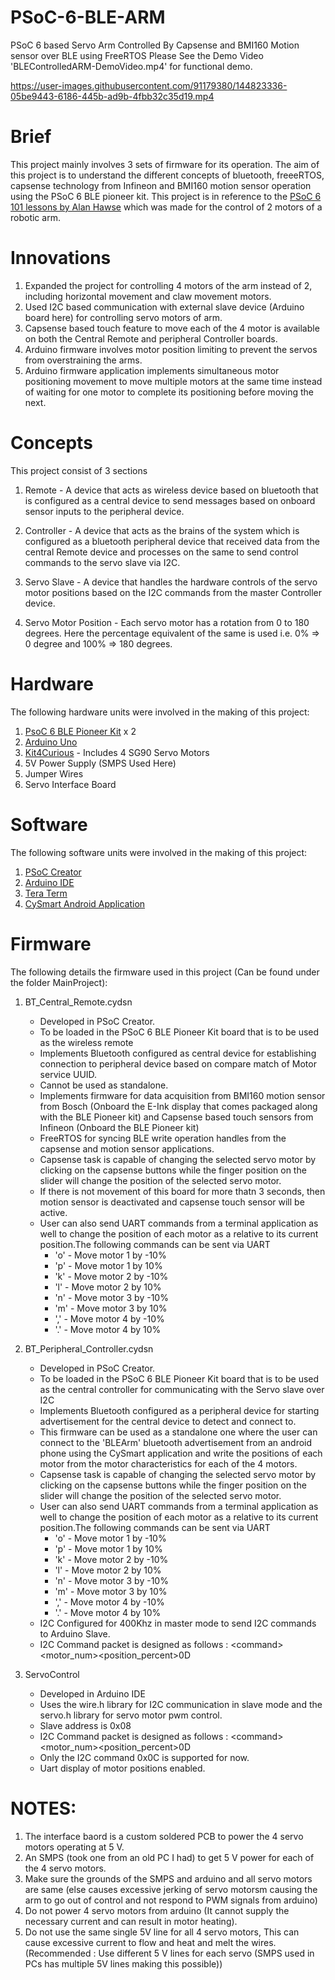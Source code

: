 # PSoC-6-BLE-ARM
PSoC 6 based Servo Arm Controlled By Capsense and BMI160 Motion sensor over BLE using FreeRTOS
Please See the Demo Video 'BLEControlledARM-DemoVideo.mp4' for functional demo.

https://user-images.githubusercontent.com/91179380/144823336-05be9443-6186-445b-ad9b-4fbb32c35d19.mp4

# Brief
This project mainly involves 3 sets of firmware for its operation.
The aim of this project is to understand the different concepts of bluetooth, freeeRTOS, capsense technology from Infineon and BMI160 motion sensor operation using the PSoC 6 BLE pioneer kit.
This project is in reference to the [PSoC 6 101 lessons by Alan Hawse] which was made for the control of 2 motors of a robotic arm.

# Innovations
1. Expanded the project for controlling 4 motors of the arm instead of 2, including horizontal movement and claw movement motors.
2. Used I2C based communication with external slave device (Arduino board here) for controlling servo motors of arm.
3. Capsense based touch feature to move each of the 4 motor is available on both the Central Remote and peripheral Controller boards.
4. Arduino firmware involves motor position limiting to prevent the servos from overstraining the arms.
5. Arduino firmware application implements simultaneous motor positioning movement to move multiple motors at the same time instead of waiting for one motor to complete its positioning before moving the next.

# Concepts
This project consist of 3 sections
1. Remote   -   A device that acts as wireless device based on bluetooth that is configured as a central device to send messages based on onboard sensor inputs to the peripheral device.

2. Controller - A device that acts as the brains of the system which is configured as a bluetooth peripheral device that received data from the central Remote device and processes on the same to send control commands to the servo slave via I2C.

3. Servo Slave -  A device that handles the hardware controls of the servo motor positions based on the I2C commands from the master Controller device.

4. Servo Motor Position - Each servo motor has a rotation from 0 to 180 degrees. Here the percentage equivalent of the same is used i.e. 0% => 0 degree and 100% => 180 degrees. 

# Hardware
The following hardware units were involved in the making of this project:
1. [PsoC 6 BLE Pioneer Kit] x 2 
2. [Arduino Uno]
3. [Kit4Curious] - Includes 4 SG90 Servo Motors
4. 5V Power Supply (SMPS Used Here)
5. Jumper Wires
6. Servo Interface Board

# Software
The following software units were involved in the making of this project:
1. [PSoC Creator]
2. [Arduino IDE]
3. [Tera Term]
4. [CySmart Android Application]

# Firmware
The following details the firmware used in this project (Can be found under the folder MainProject):
1. BT_Central_Remote.cydsn 
    - Developed in PSoC Creator.
    - To be loaded in the PSoC 6 BLE Pioneer Kit board that is to be used as the wireless remote
    - Implements Bluetooth configured as central device for establishing connection to peripheral device based on compare match of Motor service UUID.
    - Cannot be used as standalone.
    - Implements firmware for data acquisition from BMI160 motion sensor from Bosch (Onboard the E-Ink display that comes packaged along with the BLE Pioneer kit) and Capsense based touch sensors from Infineon (Onboard the BLE Pioneer kit)
    - FreeRTOS for syncing BLE write operation handles from the capsense and motion sensor applications.
    - Capsense task is capable of changing the selected servo motor by clicking on the capsense buttons while the finger position on the slider will change the position of the selected servo motor.
    - If there is not movement of this board for more thatn 3 seconds, then motion sensor is deactivated and capsense touch sensor will be active.
    - User can also send UART commands from a terminal application as well to change the position of each motor as a relative to its current position.The following commands can be sent via UART    
        - 'o' - Move motor 1 by -10%
        - 'p' - Move motor 1 by  10%
        - 'k' - Move motor 2 by -10%
        - 'l' - Move motor 2 by  10%
        - 'n' - Move motor 3 by -10%
        - 'm' - Move motor 3 by  10%
        - ',' - Move motor 4 by -10%
        - '.' - Move motor 4 by  10%

2. BT_Peripheral_Controller.cydsn
    - Developed in PSoC Creator.
    - To be loaded in the PSoC 6 BLE Pioneer Kit board that is to be used as the central controller for communicating with the Servo slave over I2C
    - Implements Bluetooth configured as a peripheral device for starting advertisement for the central device to detect and connect to.
    - This firmware can be used as a standalone one where the user can connect to the 'BLEArm' bluetooth advertisement from an android phone using the CySmart application and write the positions of each motor from the motor characteristics for each of the 4 motors.
    - Capsense task is capable of changing the selected servo motor by clicking on the capsense buttons while the finger position on the slider will change the position of the selected servo motor.
    - User can also send UART commands from a terminal application as well to change the position of each motor as a relative to its current position.The following commands can be sent via UART    
        - 'o' - Move motor 1 by -10%
        - 'p' - Move motor 1 by  10%
        - 'k' - Move motor 2 by -10%
        - 'l' - Move motor 2 by  10%
        - 'n' - Move motor 3 by -10%
        - 'm' - Move motor 3 by  10%
        - ',' - Move motor 4 by -10%
        - '.' - Move motor 4 by  10%
    - I2C Configured for 400Khz in master mode to send I2C commands to Arduino Slave.
    - I2C Command packet is designed as follows :  &lt;command&gt;&lt;motor_num&gt;&lt;position_percent&gt;0D

3. ServoControl
    - Developed in Arduino IDE
    - Uses the wire.h library for I2C communication in slave mode and the servo.h library for servo motor pwm control.
    - Slave address is 0x08
    - I2C Command packet is designed as follows :  &lt;command&gt;&lt;motor_num&gt;&lt;position_percent&gt;0D
    - Only the I2C command 0x0C is supported for now.
    - Uart display of motor positions enabled.


# NOTES:
1. The interface baord is a custom soldered PCB to power the 4 servo motors operating at 5 V.
2. An SMPS (took one from an old PC I had) to get 5 V power for each of the 4 servo motors.
3. Make sure the grounds of the SMPS and arduino and all servo motors are same  (else causes excessive jerking of servo motorsm causing the arm to go out of control and not respond to PWM signals from arduino)
4. Do not power 4 servo motors from arduino (It cannot supply the necessary current and can result in motor heating).
5. Do not use the same single 5V line for all 4 servo motors, This can cause excessive current to flow and heat and melt the wires. (Recommended : Use different 5 V lines for each servo (SMPS used in PCs has multiple 5V lines making this possible))





[PsoC 6 BLE Pioneer Kit]: <https://www.cypress.com/documentation/development-kitsboards/psoc-6-ble-pioneer-kit-cy8ckit-062-ble>
[Arduino Uno]: <https://store.arduino.cc/products/arduino-uno-rev3>
[Kit4Curious]: <https://www.amazon.in/DOF-servo-Controlled-Robotic-Gripper/dp/B07R6SWCM7/ref=psdc_1378344031_t1_B07D5TVNQZ>
[PSoC Creator]: <https://www.cypress.com/products/psoc-creator-integrated-design-environment-ide>
[Arduino IDE]: <https://www.arduino.cc/en/software>
[Tera Term]: <https://ttssh2.osdn.jp/index.html.en>
[CySmart Android Application]: <https://www.cypress.com/documentation/software-and-drivers/cysmart-bluetooth-le-test-and-debug-tool#:~:text=CySmart%20is%20a%20Bluetooth%C2%AE%20LE%20host%20emulation%20tool%20for%20Windows%20PCs.>
[PSoC 6 101 lessons by Alan Hawse]: <https://www.cypress.com/training/psoc-101-video-tutorial-series-how-use-arm-cortex-m4-based-psoc-6>
